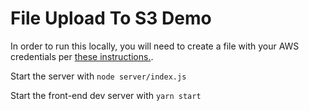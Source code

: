 # File Upload To S3 Demo

In order to run this locally, you will need to create a file with your AWS credentials per [these instructions.](https://docs.aws.amazon.com/sdk-for-java/v1/developer-guide/setup-credentials.html).

Start the server with `node server/index.js`

Start the front-end dev server with `yarn start`
